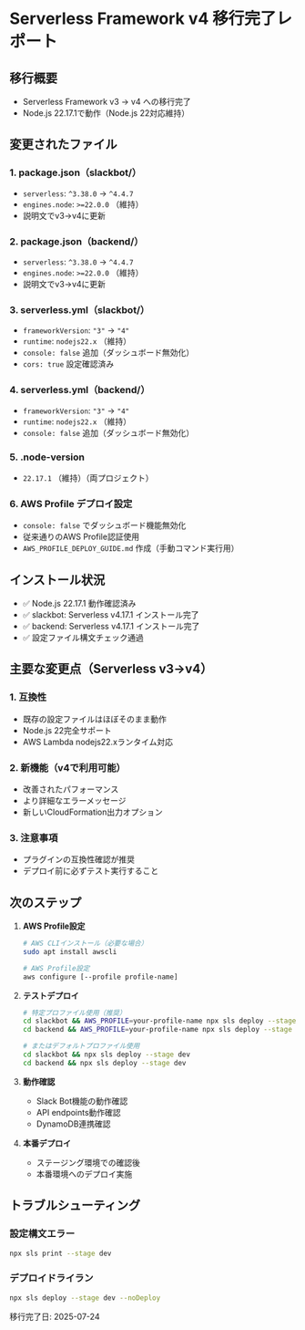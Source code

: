 # Serverless Framework v4 移行完了レポート

## 移行概要
- Serverless Framework v3 → v4 への移行完了
- Node.js 22.17.1で動作（Node.js 22対応維持）

## 変更されたファイル

### 1. package.json（slackbot/）
- `serverless`: `^3.38.0` → `^4.4.7`
- `engines.node`: `>=22.0.0` （維持）
- 説明文でv3→v4に更新

### 2. package.json（backend/）
- `serverless`: `^3.38.0` → `^4.4.7`
- `engines.node`: `>=22.0.0` （維持）
- 説明文でv3→v4に更新

### 3. serverless.yml（slackbot/）
- `frameworkVersion`: `"3"` → `"4"`
- `runtime`: `nodejs22.x` （維持）
- `console: false` 追加（ダッシュボード無効化）
- `cors: true` 設定確認済み

### 4. serverless.yml（backend/）
- `frameworkVersion`: `"3"` → `"4"`
- `runtime`: `nodejs22.x` （維持）
- `console: false` 追加（ダッシュボード無効化）

### 5. .node-version
- `22.17.1` （維持）（両プロジェクト）

### 6. AWS Profile デプロイ設定
- `console: false` でダッシュボード機能無効化
- 従来通りのAWS Profile認証使用
- `AWS_PROFILE_DEPLOY_GUIDE.md` 作成（手動コマンド実行用）

## インストール状況
- ✅ Node.js 22.17.1 動作確認済み
- ✅ slackbot: Serverless v4.17.1 インストール完了
- ✅ backend: Serverless v4.17.1 インストール完了
- ✅ 設定ファイル構文チェック通過

## 主要な変更点（Serverless v3→v4）

### 1. 互換性
- 既存の設定ファイルはほぼそのまま動作
- Node.js 22完全サポート
- AWS Lambda nodejs22.xランタイム対応

### 2. 新機能（v4で利用可能）
- 改善されたパフォーマンス
- より詳細なエラーメッセージ
- 新しいCloudFormation出力オプション

### 3. 注意事項
- プラグインの互換性確認が推奨
- デプロイ前に必ずテスト実行すること

## 次のステップ

1. **AWS Profile設定**
   ```bash
   # AWS CLIインストール（必要な場合）
   sudo apt install awscli
   
   # AWS Profile設定
   aws configure [--profile profile-name]
   ```

2. **テストデプロイ**
   ```bash
   # 特定プロファイル使用（推奨）
   cd slackbot && AWS_PROFILE=your-profile-name npx sls deploy --stage dev
   cd backend && AWS_PROFILE=your-profile-name npx sls deploy --stage dev
   
   # またはデフォルトプロファイル使用
   cd slackbot && npx sls deploy --stage dev
   cd backend && npx sls deploy --stage dev
   ```

3. **動作確認**
   - Slack Bot機能の動作確認
   - API endpoints動作確認
   - DynamoDB連携確認

4. **本番デプロイ**
   - ステージング環境での確認後
   - 本番環境へのデプロイ実施

## トラブルシューティング

### 設定構文エラー
```bash
npx sls print --stage dev
```

### デプロイドライラン
```bash
npx sls deploy --stage dev --noDeploy
```

移行完了日: 2025-07-24

